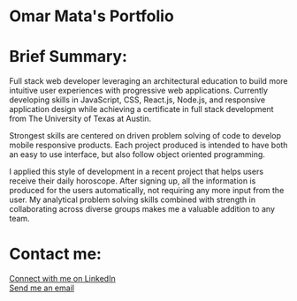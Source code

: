 # Omar Mata's Portfolio

# Brief Summary:

Full stack web developer leveraging an architectural education to build more intuitive user experiences with progressive web applications. Currently developing skills in JavaScript, CSS, React.js, Node.js, and responsive application design while achieving a certificate in full stack development from The University of Texas at Austin.

Strongest skills are centered on driven problem solving of code to develop mobile responsive products. Each project produced is intended to have both an easy to use interface, but also follow object oriented programming.

I applied this style of development in a recent project that helps users receive their daily horoscope. After signing up, all the information is produced for the users automatically, not requiring any more input from the user. My analytical problem solving skills combined with strength in collaborating across diverse groups makes me a valuable addition to any team.

# Contact me:
[Connect with me on LinkedIn](www.linkedin.com/in/omar-mata)  
[Send me an email](mailto:omata48@outlook.com?subject=[GitHub]%20Source%20Portfolio%20Repo)  
